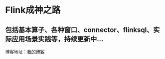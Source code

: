 #  Flink成神之路
## 包括基本算子、各种窗口、connector、flinksql、实际应用场景实践等，持续更新中...

博客地址：[我的博客](http://zhuxiaoshang.github.io/)
